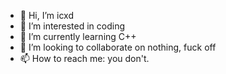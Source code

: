 - 👋 Hi, I’m icxd
- 👀 I’m interested in coding
- 🌱 I’m currently learning C++
- 💞️ I’m looking to collaborate on nothing, fuck off
- 📫 How to reach me: you don't.

